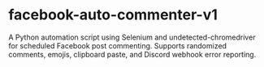 # facebook-auto-commenter-v1
A Python automation script using Selenium and undetected-chromedriver for scheduled Facebook post commenting. Supports randomized comments, emojis, clipboard paste, and Discord webhook error reporting.
